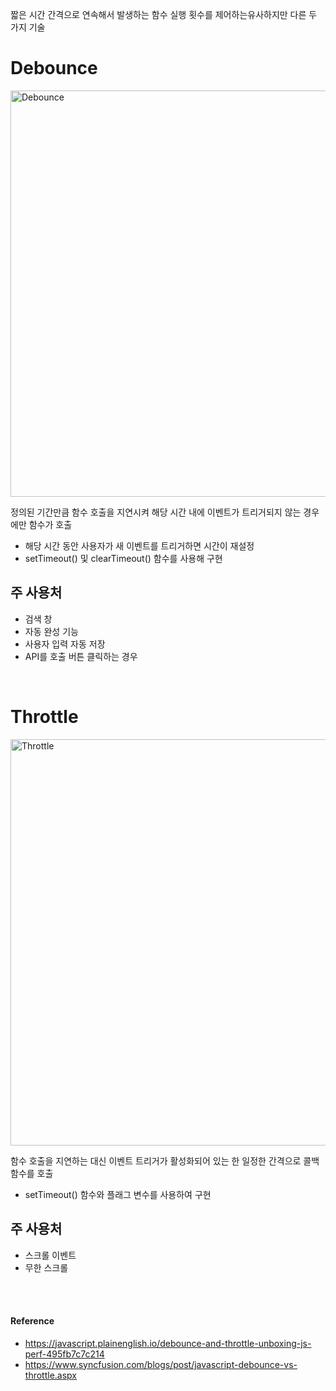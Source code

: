 짧은 시간 간격으로 연속해서 발생하는 함수 실행 횟수를 제어하는 ​유사하지만 다른 ​두 가지 기술

# Debounce
<img src="https://miro.medium.com/v2/resize:fit:1400/format:webp/1*kGA4cm03j8Ae1MO2huvO3Q.png" width="650px" alt="Debounce">

정의된 기간만큼 함수 호출을 지연시켜 해당 시간 내에 이벤트가 트리거되지 않는 경우에만 함수가 호출
- 해당 시간 동안 사용자가 새 이벤트를 트리거하면 시간이 재설정
- setTimeout() 및 clearTimeout() 함수를 사용해 구현

## 주 사용처
- 검색 창
- 자동 완성 기능
- 사용자 입력 자동 저장
- API를 호출 버튼 클릭하는 경우

<br>

# Throttle
<img src="https://miro.medium.com/v2/resize:fit:1400/format:webp/1*YmLmoHZbQBe0lLCGhWZPFg.png" width="650px" alt="Throttle">

함수 호출을 지연하는 대신 이벤트 트리거가 활성화되어 있는 한 일정한 간격으로 콜백 함수를 호출
- setTimeout() 함수와 플래그 변수를 사용하여 구현

## 주 사용처
- 스크롤 이벤트
- 무한 스크롤

<br><br>

#### Reference
- https://javascript.plainenglish.io/debounce-and-throttle-unboxing-js-perf-495fb7c7c214
- https://www.syncfusion.com/blogs/post/javascript-debounce-vs-throttle.aspx
